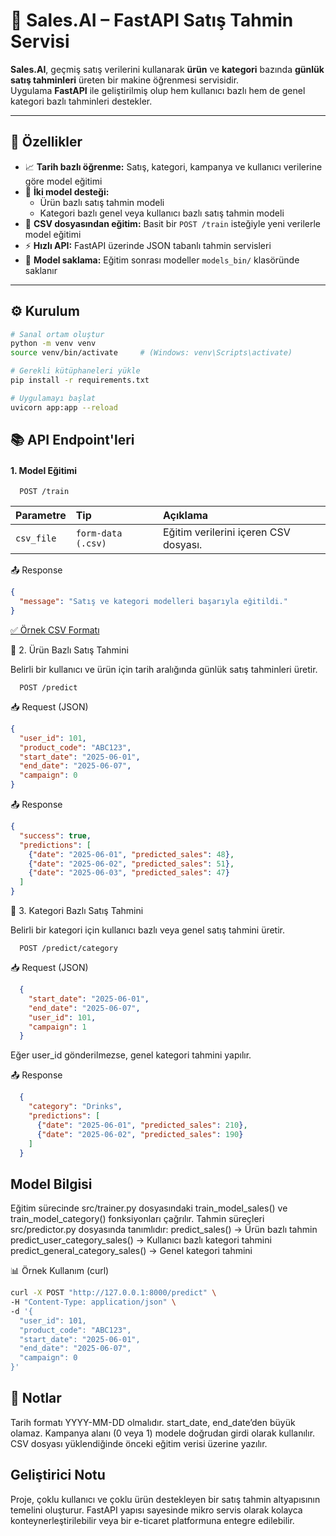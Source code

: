 # 🧠 Sales.AI – FastAPI Satış Tahmin Servisi

**Sales.AI**, geçmiş satış verilerini kullanarak **ürün** ve **kategori** bazında **günlük satış tahminleri** üreten bir makine öğrenmesi servisidir.  
Uygulama **FastAPI** ile geliştirilmiş olup hem kullanıcı bazlı hem de genel kategori bazlı tahminleri destekler.

---

## 🚀 Özellikler

- 📈 **Tarih bazlı öğrenme:** Satış, kategori, kampanya ve kullanıcı verilerine göre model eğitimi  
- 🧩 **İki model desteği:**
  - Ürün bazlı satış tahmin modeli  
  - Kategori bazlı genel veya kullanıcı bazlı satış tahmin modeli  
- 🔁 **CSV dosyasından eğitim:** Basit bir `POST /train` isteğiyle yeni verilerle model eğitimi  
- ⚡ **Hızlı API:** FastAPI üzerinde JSON tabanlı tahmin servisleri  
- 💾 **Model saklama:** Eğitim sonrası modeller `models_bin/` klasöründe saklanır  

---

## ⚙️ Kurulum

```bash
# Sanal ortam oluştur
python -m venv venv
source venv/bin/activate     # (Windows: venv\Scripts\activate)

# Gerekli kütüphaneleri yükle
pip install -r requirements.txt

# Uygulamayı başlat
uvicorn app:app --reload
```

## 📚 API Endpoint'leri
#### 1. Model Eğitimi

```http
  POST /train
```

| Parametre | Tip     | Açıklama                |
| :-------- | :------- | :------------------------- |
| `csv_file` | `form-data (.csv)` | Eğitim verilerini içeren CSV dosyası. |

📤 Response
```json
{
  "message": "Satış ve kategori modelleri başarıyla eğitildi."
}
```

[✅ Örnek CSV Formatı](https://github.com/Talipbl/sales-ai/blob/main/data/sales.csv "sales.csv")


🔹 2. Ürün Bazlı Satış Tahmini

Belirli bir kullanıcı ve ürün için tarih aralığında günlük satış tahminleri üretir.
```http
  POST /predict
```
📥 Request (JSON)
```json
{
  "user_id": 101,
  "product_code": "ABC123",
  "start_date": "2025-06-01",
  "end_date": "2025-06-07",
  "campaign": 0
}
```

📤 Response
```json
{
  "success": true,
  "predictions": [
    {"date": "2025-06-01", "predicted_sales": 48},
    {"date": "2025-06-02", "predicted_sales": 51},
    {"date": "2025-06-03", "predicted_sales": 47}
  ]
}
```

🔹 3. Kategori Bazlı Satış Tahmini

Belirli bir kategori için kullanıcı bazlı veya genel satış tahmini üretir.
```http
  POST /predict/category
```

📥 Request (JSON)
```json
  {
    "start_date": "2025-06-01",
    "end_date": "2025-06-07",
    "user_id": 101,
    "campaign": 1
  }
```

Eğer user_id gönderilmezse, genel kategori tahmini yapılır.

📤 Response
```json
  {
    "category": "Drinks",
    "predictions": [
      {"date": "2025-06-01", "predicted_sales": 210},
      {"date": "2025-06-02", "predicted_sales": 190}
    ]
  }
```


## Model Bilgisi

Eğitim sürecinde src/trainer.py dosyasındaki train_model_sales() ve train_model_category() fonksiyonları çağrılır.
Tahmin süreçleri src/predictor.py dosyasında tanımlıdır:
predict_sales() → Ürün bazlı tahmin
predict_user_category_sales() → Kullanıcı bazlı kategori tahmini
predict_general_category_sales() → Genel kategori tahmini

📊 Örnek Kullanım (curl)
```bash
curl -X POST "http://127.0.0.1:8000/predict" \
-H "Content-Type: application/json" \
-d '{
  "user_id": 101,
  "product_code": "ABC123",
  "start_date": "2025-06-01",
  "end_date": "2025-06-07",
  "campaign": 0
}'
```

## 💬 Notlar

Tarih formatı YYYY-MM-DD olmalıdır.
start_date, end_date’den büyük olamaz.
Kampanya alanı (0 veya 1) modele doğrudan girdi olarak kullanılır.
CSV dosyası yüklendiğinde önceki eğitim verisi üzerine yazılır.

## Geliştirici Notu
Proje, çoklu kullanıcı ve çoklu ürün destekleyen bir satış tahmin altyapısının temelini oluşturur.
FastAPI yapısı sayesinde mikro servis olarak kolayca konteynerleştirilebilir veya bir e-ticaret platformuna entegre edilebilir.
